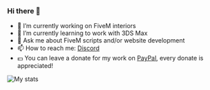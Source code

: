 ### Hi there 👋

- 🔭 I’m currently working on FiveM interiors
- 🌱 I’m currently learning to work with 3DS Max
- 💬 Ask me about FiveM scripts and/or website development
- 📫 How to reach me: [Discord](https://discord.com/channels/@me/536619772847325204/)
- 💵 You can leave a donate for my work on [PayPal](https://paypal.me/adampodivinsky), every donate is appreciated!

![My stats](https://github-readme-stats.vercel.app/api?username=gimicze "My stats")
